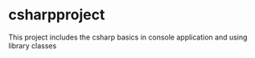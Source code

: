# csharpproject
This project includes the csharp basics in console application and using library classes

